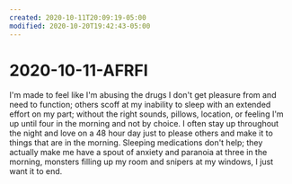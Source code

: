 ```yaml
---
created: 2020-10-11T20:09:19-05:00
modified: 2020-10-20T19:42:43-05:00
---
```


# 2020-10-11-AFRFI

I'm made to feel like I'm abusing the drugs I don't get pleasure from and need to function; others scoff at my inability to sleep with an extended effort on my part; without the right sounds, pillows, location, or feeling I'm up until four in the morning and not by choice. I often stay up throughout the night and love on a 48 hour day just to please others and make it to things that are in the morning. Sleeping medications don't help; they actually make me have a spout of anxiety and paranoia at three in the morning, monsters filling up my room and snipers at my windows, I just want it to end.